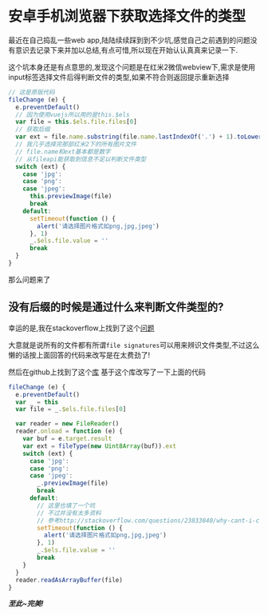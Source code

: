 
# 安卓手机浏览器下获取选择文件的类型

最近在自己捣乱一些web app,陆陆续续踩到到不少坑,感觉自己之前遇到的问题没有意识去记录下来并加以总结,有点可惜,所以现在开始认认真真来记录一下.

这个坑本身还是有点意思的,发现这个问题是在红米2微信webview下,需求是使用input标签选择文件后得判断文件的类型,如果不符合则返回提示重新选择

```js
// 这是原版代码
fileChange (e) {
  e.preventDefault()
  // 因为使用vuejs所以用的是this.$els
  var file = this.$els.file.files[0]
  // 获取后缀
  var ext = file.name.substring(file.name.lastIndexOf('.') + 1).toLowerCase()
  // 我几乎选择完那部红米2下的所有图片文件
  // file.name和ext基本都是数字
  // 从fileapi能获取到信息不足以判断文件类型
  switch (ext) {
    case 'jpg':
    case 'png':
    case 'jpeg':
      this.previewImage(file)
      break
    default:
      setTimeout(function () {
        alert('请选择图片格式如png,jpg,jpeg')
      }, 1)
      _.$els.file.value = ''
      break
  }
}
```

那么问题来了

## 没有后缀的时候是通过什么来判断文件类型的?

幸运的是,我在stackoverflow上找到了这个[问题](http://stackoverflow.com/questions/30689030/html-file-input-on-chrome-for-android-missing-extension-and-mime-type)

大意就是说所有的文件都有所谓`file signatures`可以用来辨识文件类型,不过这么懒的话按上面回答的代码来改写是在太费劲了!

然后在github上找到了这个[库](https://github.com/sindresorhus/file-type)
基于这个库改写了一下上面的代码

```js
fileChange (e) {
  e.preventDefault()
  var _ = this
  var file = _.$els.file.files[0]

  var reader = new FileReader()
  reader.onload = function (e) {
    var buf = e.target.result
    var ext = fileType(new Uint8Array(buf)).ext
    switch (ext) {
      case 'jpg':
      case 'png':
      case 'jpeg':
        _.previewImage(file)
        break
      default:
        // 这里也填了一个坑
        // 不过并没有太多资料
        // 参考http://stackoverflow.com/questions/23833840/why-cant-i-close-or-dismiss-a-javascript-alert-in-uiwebview
        setTimeout(function () {
          alert('请选择图片格式如png,jpg,jpeg')
        }, 1)
        _.$els.file.value = ''
        break
    }
  }
  reader.readAsArrayBuffer(file)
}
```
***至此~完美!***
